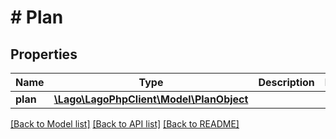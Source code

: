# # Plan

## Properties

Name | Type | Description | Notes
------------ | ------------- | ------------- | -------------
**plan** | [**\Lago\LagoPhpClient\Model\PlanObject**](PlanObject.md) |  |

[[Back to Model list]](../../README.md#models) [[Back to API list]](../../README.md#endpoints) [[Back to README]](../../README.md)
